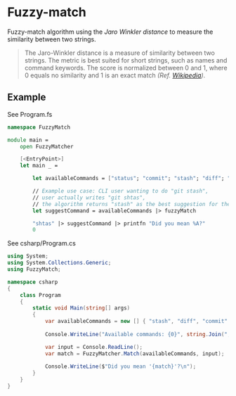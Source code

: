 # Fuzzy-match

Fuzzy-match algorithm using the _Jaro Winkler distance_ to measure
the similarity between two strings.

> The Jaro-Winkler distance is a measure of similarity between two strings. The metric is best suited for short strings, such as names and command keywords. The score is normalized between 0 and 1, where 0 equals no similarity and 1 is an exact match  _(Ref. [Wikipedia](https://en.wikipedia.org/wiki/Jaro–Winkler_distance))_.

## Example

See Program.fs

```fsharp
namespace FuzzyMatch

module main =
    open FuzzyMatcher

    [<EntryPoint>]
    let main _ =

        let availableCommands = ["status"; "commit"; "stash"; "diff"; "all"]

        // Example use case: CLI user wanting to do "git stash",
        // user actually writes "git shtas", 
        // the algorithm returns "stash" as the best suggestion for the command
        let suggestCommand = availableCommands |> fuzzyMatch

        "shtas" |> suggestCommand |> printfn "Did you mean %A?"
        0
```

See csharp/Program.cs

```csharp
using System;
using System.Collections.Generic;
using FuzzyMatch;

namespace csharp
{
    class Program
    {
        static void Main(string[] args)
        {
            var availableCommands = new [] { "stash", "diff", "commit" };
            
            Console.WriteLine("Available commands: {0}", string.Join(", ", availableCommands));

            var input = Console.ReadLine();
            var match = FuzzyMatcher.Match(availableCommands, input);
            
            Console.WriteLine($"Did you mean '{match}'?\n");
        }
    }
}
